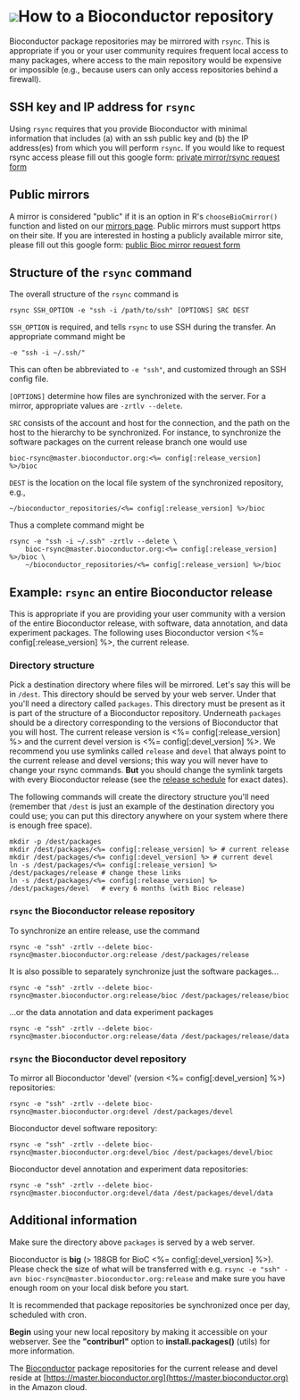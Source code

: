 # ![](/images/icons/magnifier.gif)How to a Bioconductor repository #

Bioconductor package repositories may be mirrored with `rsync`.  This
is appropriate if you or your user community requires frequent local
access to many packages, where access to the main repository would be
expensive or impossible (e.g., because users can only access
repositories behind a firewall).

## SSH key and IP address for `rsync`

Using `rsync` requires that you provide Bioconductor with minimal information
that includes (a) with an ssh public key and (b) the IP address(es) from which
you will perform `rsync`. If you would like to request rsync access please fill
out this google form: [private mirror/rsync request form](https://forms.gle/d42JmFCfyJPjpsWT8)

[webmaster@bioconductor.org]: mailto:webmaster@bioconductor.org

## Public mirrors

A mirror is considered "public" if it is an option in R's
`chooseBioCmirror()` function and listed on our [mirrors
page](/about/mirrors/). Public mirrors must support https on their
site. If you are interested in hosting a publicly available mirror
site, please fill out this google form: [public Bioc mirror request form](https://forms.gle/2BREvZfQfwgo2rSR6)

## Structure of the `rsync` command

The overall structure of the `rsync` command is

    rsync SSH_OPTION -e "ssh -i /path/to/ssh" [OPTIONS] SRC DEST

`SSH_OPTION` is required, and tells `rsync` to use SSH during the
transfer. An appropriate command might be

    -e "ssh -i ~/.ssh/"

This can often be abbreviated to `-e "ssh"`, and customized through an
SSH config file.

`[OPTIONS]` determine how files are synchronized with the server. For
a mirror, appropriate values are `-zrtlv --delete`.

`SRC` consists of the account and host for the connection, and the
path on the host to the hierarchy to be synchronized. For instance, to
synchronize the software packages on the current release branch one would use

    bioc-rsync@master.bioconductor.org:<%= config[:release_version] %>/bioc
    
`DEST` is the location on the local file system of the synchronized
repository, e.g.,

    ~/bioconductor_repositories/<%= config[:release_version] %>/bioc

Thus a complete command might be

    rsync -e "ssh -i ~/.ssh" -zrtlv --delete \
        bioc-rsync@master.bioconductor.org:<%= config[:release_version] %>/bioc \
        ~/bioconductor_repositories/<%= config[:release_version] %>/bioc

## Example: `rsync` an entire Bioconductor release

This is appropriate if you are providing your user community with a
version of the entire Bioconductor release, with software, data
annotation, and data experiment packages. The following uses
Bioconductor version <%= config[:release_version] %>, the current
release.

### Directory structure

Pick a destination directory where files will be mirrored. Let's say
this will be in `/dest`.  This directory should be served by your web
server.  Under that you'll need a directory called `packages`.  This
directory must be present as it is part of the structure of a
Bioconductor repository.  Underneath `packages` should be a directory
corresponding to the versions of Bioconductor that you will host. The
current release version is <%= config[:release_version] %> and the
current devel version is <%= config[:devel_version] %>. We recommend
you use symlinks called `release` and `devel` that always point to the
current release and devel versions; this way you will never have to
change your rsync commands. __But__ you should change the symlink
targets with every Bioconductor release (see the
[release schedule](/developers/release-schedule/) for exact dates).

The following commands will create the directory structure you'll need
(remember that `/dest` is just an example of the destination directory
you could use; you can put this directory anywhere on your system
where there is enough free space).

    mkdir -p /dest/packages
    mkdir /dest/packages/<%= config[:release_version] %> # current release
    mkdir /dest/packages/<%= config[:devel_version] %> # current devel
    ln -s /dest/packages/<%= config[:release_version] %> /dest/packages/release # change these links
    ln -s /dest/packages/<%= config[:release_version] %> /dest/packages/devel   # every 6 months (with Bioc release)

### `rsync` the Bioconductor release repository

To synchronize an entire release, use the command

    rsync -e "ssh" -zrtlv --delete bioc-rsync@master.bioconductor.org:release /dest/packages/release

It is also possible to separately synchronize just the software
packages...

    rsync -e "ssh" -zrtlv --delete bioc-rsync@master.bioconductor.org:release/bioc /dest/packages/release/bioc

...or the data annotation and data experiment packages

    rsync -e "ssh" -zrtlv --delete bioc-rsync@master.bioconductor.org:release/data /dest/packages/release/data

### `rsync` the Bioconductor devel repository

To mirror all Bioconductor 'devel' (version <%= config[:devel_version] %>)
repositories:

    rsync -e "ssh" -zrtlv --delete bioc-rsync@master.bioconductor.org:devel /dest/packages/devel

Bioconductor devel software repository:

    rsync -e "ssh" -zrtlv --delete bioc-rsync@master.bioconductor.org:devel/bioc /dest/packages/devel/bioc

Bioconductor devel annotation and experiment data repositories:

    rsync -e "ssh" -zrtlv --delete bioc-rsync@master.bioconductor.org:devel/data /dest/packages/devel/data

## Additional information ##

Make sure the directory above `packages` is served by a web server. 

Bioconductor is **big** (> 188GB for BioC <%= config[:devel_version] %>).
Please check the size of what will be transferred with e.g. `rsync -e "ssh"
-avn bioc-rsync@master.bioconductor.org:release` and make sure you have enough
room on your local disk before you start.

It is recommended that package repositories be synchronized once per
day, scheduled with cron.

**Begin** using your new local repository by making it accessible on your
webserver. See the **"contriburl"** option to **install.packages()** (utils)
for more information.

The [Bioconductor](/) package repositories for the current release and devel
reside at [https://master.bioconductor.org](https://master.bioconductor.org) in
the Amazon cloud.
